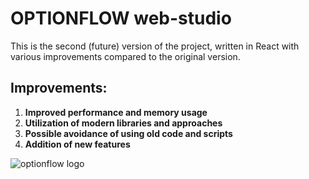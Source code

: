 # OPTIONFLOW web-studio

This is the second (future) version of the project, written in React with various improvements compared to the original version.

## Improvements:

1. **Improved performance and memory usage**
2. **Utilization of modern libraries and approaches**
3. **Possible avoidance of using old code and scripts**
4. **Addition of new features**

![optionflow logo]("public/images/internet/color.png")
